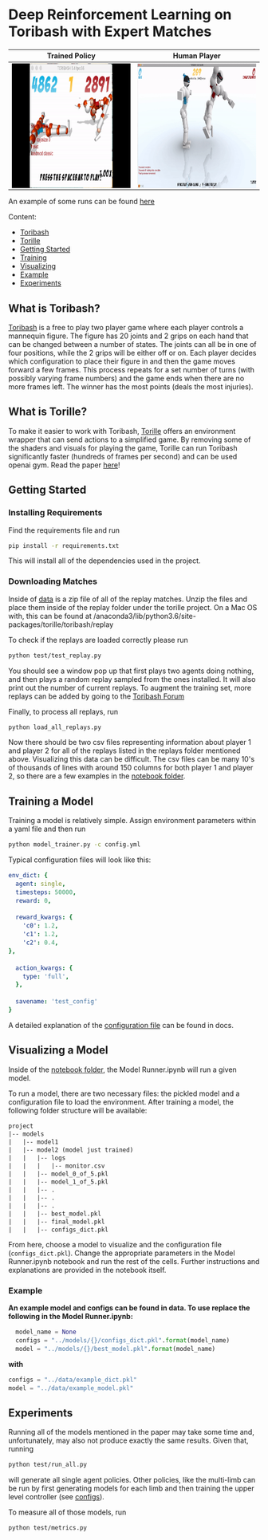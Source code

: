 # Deep Reinforcement Learning on Toribash with Expert Matches
Trained Policy                        |  Human Player                    
:------------------------:|:------------------------:
<img align="center" src=images/policy_gif.gif alt="RL policy trained agent" width=250 height=250 /> | <img  align="center" src=images/replay.gif alt="Human agent" width=250 height=250 />

An example of some runs can be found [here](https://www.youtube.com/watch?v=9t0yV3qpQZY&feature=youtu.be)

Content:

* [Toribash](#what-is-toribash?)
* [Torille](#what-is-torille?)
* [Getting Started](#getting-started)
* [Training](#training-a-model)
* [Visualizing](#visualizing-a-model) 
* [Example](#example)
* [Experiments](#experiments)


## What is Toribash?
[Toribash](https://www.toribash.com/) is a free to play two player game where each player controls a mannequin figure. The figure has 20 joints and 2 grips on each hand that can be changed between a number of states. The joints can all be in one of four positions, while the 2 grips will be either off or on. Each player decides which configuration to place their figure in and then the game moves forward a few frames. This process repeats for a set number of turns (with possibly varying frame numbers) and the game ends when there are no more frames left. The winner has the most points (deals the most injuries). 

## What is Torille?
To make it easier to work with Toribash, [Torille](https://github.com/Miffyli/ToriLLE) offers an environment wrapper that can send actions to a simplified game. By removing some of the shaders and visuals for playing the game, Torille can run Toribash significantly faster (hundreds of frames per second) and can be used openai gym. Read the paper [here](https://arxiv.org/abs/1807.10110)!



## Getting Started

### Installing Requirements
Find the requirements file and run
``` bash
pip install -r requirements.txt
```
This will install all of the dependencies used in the project. 

### Downloading Matches
Inside of [data](data/) is a zip file of all of the replay matches. Unzip the files and place them inside of the replay folder under the torille project. On a Mac OS with, this can be found at /anaconda3/lib/python3.6/site-packages/torille/toribash/replay

To check if the replays are loaded correctly please run 
```bash
python test/test_replay.py
```

You should see a window pop up that first plays two agents doing nothing, and then plays a random replay sampled from the ones installed. It will also print out the number of current replays. To augment the training set, more replays can be added by going to the [Toribash Forum](https://forum.toribash.com/forumdisplay.php?f=10.)

Finally, to process all replays, run 
```bash
python load_all_replays.py
```

Now there should be two csv files representing information about player 1 and player 2 for all of the replays listed in the replays folder mentioned above. Visualizing this data can be difficult. The csv files can be many 10's of thousands of lines with around 150 columns for both player 1 and player 2, so there are a few examples in the [notebook folder](notebooks). 


## Training a Model
Training a model is relatively simple. Assign environment parameters within a yaml file and then run 

```bash
python model_trainer.py -c config.yml
```
Typical configuration files will look like this:
```yaml
env_dict: {
  agent: single, 
  timesteps: 50000,
  reward: 0,

  reward_kwargs: {
    'c0': 1.2,
    'c1': 1.2,
    'c2': 0.4,
},

  action_kwargs: {
    type: 'full',
  },

  savename: 'test_config'
}
``` 

A detailed explanation of the [configuration file](docs/configs.md) can be found in docs. 


## Visualizing a Model
Inside of the [notebook folder](https://git.cs.colorado.edu/yaga6341/csci-4831-7000/tree/master/project/notebooks/Model%20Runnder.ipynb), the Model Runner.ipynb will run a given model.

To run a model, there are two necessary files: the pickled model and a configuration file to load the environment. After training a model, the following folder structure will be available:

```
project
|-- models
|   |-- model1
|   |-- model2 (model just trained)
|   |   |-- logs
|   |   |   |-- monitor.csv
|   |   |-- model_0_of_5.pkl
|   |   |-- model_1_of_5.pkl
|   |   |-- .
|   |   |-- .
|   |   |-- .
|   |   |-- best_model.pkl
|   |   |-- final_model.pkl
|   |   |-- configs_dict.pkl
```


From here, choose a model to visualize and the configuration file (`configs_dict.pkl`). Change the appropriate parameters in the Model Runner.ipynb 
notebook and run the rest of the cells. Further instructions and explanations are 
provided in the notebook itself. 

### Example
**An example model and configs can be found in data. To use replace the following in the Model Runner.ipynb:**
```python
  model_name = None
  configs = "../models/{}/configs_dict.pkl".format(model_name)
  model = "../models/{}/best_model.pkl".format(model_name)
```
**with**
```python 
configs = "../data/example_dict.pkl"
model = "../data/example_model.pkl"
```



## Experiments

Running all of the models mentioned in the paper may take some time and, unfortunately, may also not produce exactly the same results. Given that, running 

```bash
python test/run_all.py
```

will generate all single agent policies. Other policies, like the multi-limb 
can be run by first generating models for each limb and then training the upper level controller (see [configs](docs/configs.md)).

To measure all of those models, run 
```bash
python test/metrics.py
```


















